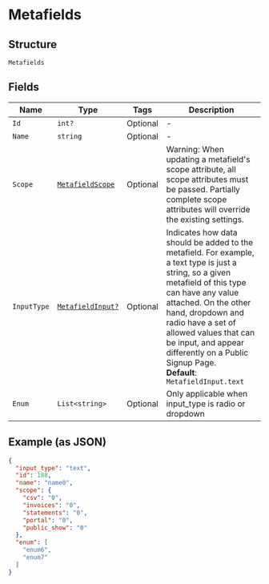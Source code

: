 
# Metafields

## Structure

`Metafields`

## Fields

| Name | Type | Tags | Description |
|  --- | --- | --- | --- |
| `Id` | `int?` | Optional | - |
| `Name` | `string` | Optional | - |
| `Scope` | [`MetafieldScope`](../../doc/models/metafield-scope.md) | Optional | Warning: When updating a metafield's scope attribute, all scope attributes must be passed. Partially complete scope attributes will override the existing settings. |
| `InputType` | [`MetafieldInput?`](../../doc/models/metafield-input.md) | Optional | Indicates how data should be added to the metafield. For example, a text type is just a string, so a given metafield of this type can have any value attached. On the other hand, dropdown and radio have a set of allowed values that can be input, and appear differently on a Public Signup Page.<br>**Default**: `MetafieldInput.text` |
| `Enum` | `List<string>` | Optional | Only applicable when input_type is radio or dropdown |

## Example (as JSON)

```json
{
  "input_type": "text",
  "id": 188,
  "name": "name0",
  "scope": {
    "csv": "0",
    "invoices": "0",
    "statements": "0",
    "portal": "0",
    "public_show": "0"
  },
  "enum": [
    "enum6",
    "enum7"
  ]
}
```

